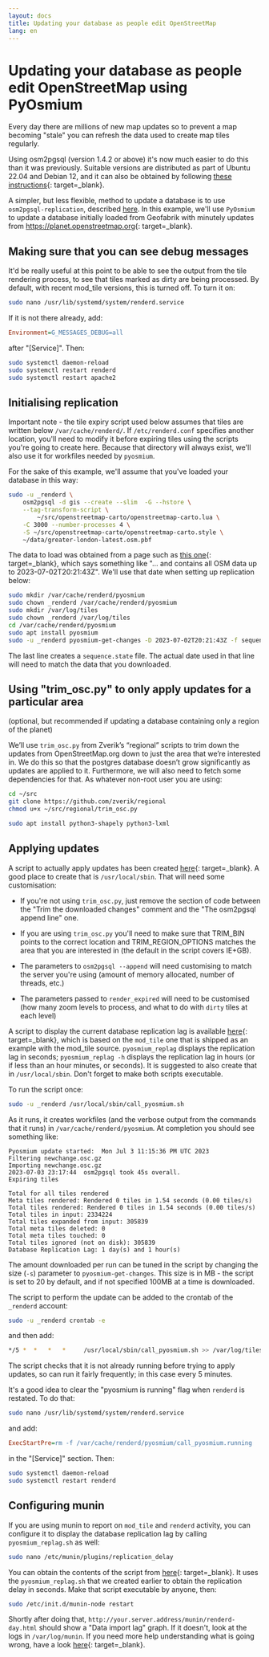 ```yaml
---
layout: docs
title: Updating your database as people edit OpenStreetMap
lang: en
---
```


# Updating your database as people edit OpenStreetMap using PyOsmium

Every day there are millions of new map updates so to prevent a map becoming "stale" you can refresh the data used to create map tiles regularly.

Using osm2pgsql (version 1.4.2 or above) it's now much easier to do this than it was previously. Suitable versions are distributed as part of Ubuntu 22.04 and Debian 12, and it can also be obtained by following [these instructions](https://osm2pgsql.org/doc/install.html){: target=_blank}.

A simpler, but less flexible, method to update a database is to use `osm2pgsql-replication`, described [here](/serving-tiles/updating-as-people-edit-osm2pgsql-replication.md). In this example, we'll use `PyOsmium` to update a database initially loaded from Geofabrik with minutely updates from <https://planet.openstreetmap.org>{: target=_blank}.

## Making sure that you can see debug messages

It'd be really useful at this point to be able to see the output from the tile rendering process, to see that tiles marked as dirty are being processed. By default, with recent mod_tile versions, this is turned off. To turn it on:

```sh
sudo nano /usr/lib/systemd/system/renderd.service
```

If it is not there already, add:

```ini
Environment=G_MESSAGES_DEBUG=all
```

after "[Service]". Then:

```sh
sudo systemctl daemon-reload
sudo systemctl restart renderd
sudo systemctl restart apache2
```

## Initialising replication

Important note - the tile expiry script used below assumes that tiles are written below `/var/cache/renderd/`. If `/etc/renderd.conf` specifies another location, you'll need to modify it before expiring tiles using the scripts you're going to create here. Because that directory will always exist, we'll also use it for workfiles needed by `pyosmium`.

For the sake of this example, we'll assume that you've loaded your database in this way:

```sh
sudo -u _renderd \
    osm2pgsql -d gis --create --slim  -G --hstore \
    --tag-transform-script \
        ~/src/openstreetmap-carto/openstreetmap-carto.lua \
    -C 3000 --number-processes 4 \
    -S ~/src/openstreetmap-carto/openstreetmap-carto.style \
    ~/data/greater-london-latest.osm.pbf
```

The data to load was obtained from a page such as [this one](http://download.geofabrik.de/europe/great-britain/england/greater-london.html){: target=_blank}, which says something like "... and contains all OSM data up to 2023-07-02T20:21:43Z". We'll use that date when setting up replication below:

```sh
sudo mkdir /var/cache/renderd/pyosmium
sudo chown _renderd /var/cache/renderd/pyosmium
sudo mkdir /var/log/tiles
sudo chown _renderd /var/log/tiles
cd /var/cache/renderd/pyosmium
sudo apt install pyosmium
sudo -u _renderd pyosmium-get-changes -D 2023-07-02T20:21:43Z -f sequence.state -v
```

The last line creates a `sequence.state` file. The actual date used in that line will need to match the data that you downloaded.

## Using "trim_osc.py" to only apply updates for a particular area

(optional, but recommended if updating a database containing only a region of the planet)

We’ll use `trim_osc.py` from Zverik’s “regional” scripts to trim down the updates from OpenStreetMap.org down to just the area that we’re interested in. We do this so that the postgres database doesn’t grow significantly as updates are applied to it. Furthermore, we will also need to fetch some dependencies for that. As whatever non-root user you are using:

```sh
cd ~/src
git clone https://github.com/zverik/regional
chmod u+x ~/src/regional/trim_osc.py

sudo apt install python3-shapely python3-lxml
```

## Applying updates

A script to actually apply updates has been created [here](https://raw.githubusercontent.com/SomeoneElseOSM/mod_tile/switch2osm/call_pyosmium.sh){: target=_blank}. A good place to create that is `/usr/local/sbin`. That will need some customisation:

* If you're not using `trim_osc.py`, just remove the section of code between the "Trim the downloaded changes" comment and the "The osm2pgsql append line" one.

* If you are using `trim_osc.py` you'll need to make sure that TRIM_BIN points to the correct location and TRIM_REGION_OPTIONS matches the area that you are interested in (the default in the script covers IE+GB).

* The parameters to `osm2pgsql --append` will need customising to match the server you're using (amount of memory allocated, number of threads, etc.)

* The parameters passed to `render_expired` will need to be customised (how many zoom levels to process, and what to do with `dirty` tiles at each level)

A script to display the current database replication lag is available [here](https://raw.githubusercontent.com/SomeoneElseOSM/mod_tile/switch2osm/pyosmium_replag.sh){: target=_blank}, which is based on the `mod_tile` one that is shipped as an example with the mod_tile source. `pyosmium_replag` displays the replication lag in seconds; `pyosmium_replag -h` displays the replication lag in hours (or if less than an hour minutes, or seconds). It is suggested to also create that in `/usr/local/sbin`. Don't forget to make both scripts executable.

To run the script once:

```sh
sudo -u _renderd /usr/local/sbin/call_pyosmium.sh
```

As it runs, it creates workfiles (and the verbose output from the commands that it runs) in `/var/cache/renderd/pyosmium`. At completion you should see something like:

```log
Pyosmium update started:  Mon Jul 3 11:15:36 PM UTC 2023
Filtering newchange.osc.gz
Importing newchange.osc.gz
2023-07-03 23:17:44  osm2pgsql took 45s overall.
Expiring tiles

Total for all tiles rendered
Meta tiles rendered: Rendered 0 tiles in 1.54 seconds (0.00 tiles/s)
Total tiles rendered: Rendered 0 tiles in 1.54 seconds (0.00 tiles/s)
Total tiles in input: 2334224
Total tiles expanded from input: 305839
Total meta tiles deleted: 0
Total meta tiles touched: 0
Total tiles ignored (not on disk): 305839
Database Replication Lag: 1 day(s) and 1 hour(s)
```

The amount downloaded per run can be tuned in the script by changing the size (`-s`) parameter to `pyosmium-get-changes`. This size is in MB - the script is set to 20 by default, and if not specified 100MB at a time is downloaded.

The script to perform the update can be added to the crontab of the `_renderd` account:

```sh
sudo -u _renderd crontab -e
```

and then add:

```sh
*/5 *  *   *   *     /usr/local/sbin/call_pyosmium.sh >> /var/log/tiles/run.log
```

The script checks that it is not already running before trying to apply updates, so can run it fairly frequently; in this case every 5 minutes.

It's a good idea to clear the "pyosmium is running" flag when `renderd` is restated. To do that:

```sh
sudo nano /usr/lib/systemd/system/renderd.service
```

and add:

```ini
ExecStartPre=rm -f /var/cache/renderd/pyosmium/call_pyosmium.running
```

in the "[Service]" section. Then:

```sh
sudo systemctl daemon-reload
sudo systemctl restart renderd
```

## Configuring munin

If you are using munin to report on `mod_tile` and `renderd` activity, you can configure it to display the database replication lag by calling `pyosmium_replag.sh` as well:

```sh
sudo nano /etc/munin/plugins/replication_delay
```

You can obtain the contents of the script from [here](https://raw.githubusercontent.com/SomeoneElseOSM/mod_tile/switch2osm/munin/replication_delay_pyosmium){: target=_blank}. It uses the `pyosmium_replag.sh` that we created earlier to obtain the replication delay in seconds. Make that script executable by anyone, then:

```sh
sudo /etc/init.d/munin-node restart
```

Shortly after doing that, `http://your.server.address/munin/renderd-day.html` should show a "Data import lag" graph. If it doesn't, look at the logs in `/var/log/munin`. If you need more help understanding what is going wrong, have a look [here](https://guide.munin-monitoring.org/en/latest/develop/plugins/howto-write-plugins.html){: target=_blank}.
